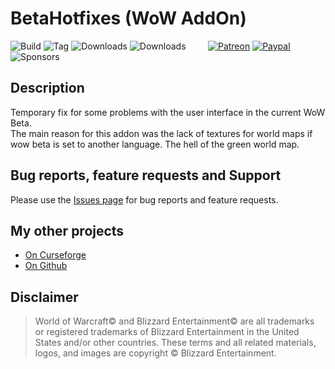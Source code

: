 # BetaHotfixes (WoW AddOn)
![Build](https://github.com/HizurosWoWAddOns/BetaHotfixes/actions/workflows/bigwigsmods-packager.yml/badge.svg)
![Tag](https://img.shields.io/github/v/tag/HizurosWoWAddOns/BetaHotfixes?style=flat-square)
![Downloads](https://img.shields.io/github/downloads/HizurosWoWAddOns/BetaHotfixes/total?style=flat-square)
![Downloads](https://img.shields.io/github/downloads/HizurosWoWAddOns/BetaHotfixes/latest/total?style=flat-square)
&nbsp; &nbsp; &nbsp; &nbsp;
[![Patreon](https://img.shields.io/badge/&zwj;-Patreon-gray?logo=patreon&color=red&style=flat-square)](https://www.patreon.com/bePatron?u=12558524)
[![Paypal](https://img.shields.io/badge/&zwj;-Paypal-gray?logo=paypal&color=blue&style=flat-square)](https://paypal.me/hizuro)
![Sponsors](https://img.shields.io/github/sponsors/HizurosWoWAddOns?logo=github&style=flat-square)

## Description
Temporary fix for some problems with the user interface in the current WoW Beta.\
The main reason for this addon was the lack of textures for world maps if wow beta is set to another language. The hell of the green world map.

## Bug reports, feature requests and Support
Please use the [Issues page](https://github.com/HizurosWoWAddOns/BetaHotfixes/issues) for bug reports and feature requests.

## My other projects
* [On Curseforge](https://www.curseforge.com/members/hizuro_de/projects)
* [On Github](https://github.com/HizurosWoWAddOns?tab=repositories)

## Disclaimer
> World of Warcraft© and Blizzard Entertainment© are all trademarks or registered trademarks of Blizzard Entertainment in the United States and/or other countries. These terms and all related materials, logos, and images are copyright © Blizzard Entertainment.
